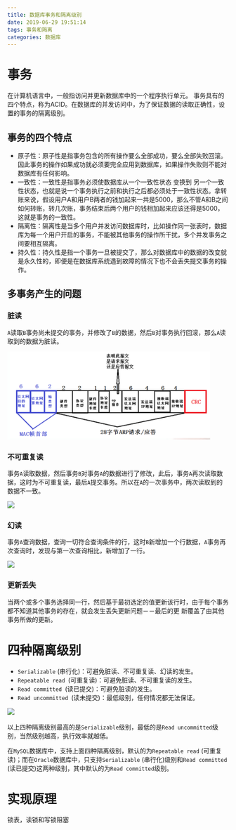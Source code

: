 ```yaml
---
title: 数据库事务和隔离级别
date: 2019-06-29 19:51:14
tags: 事务和隔离
categories: 数据库
---
```


# 事务

在计算机语言中，一般指访问并更新数据库中的一个程序执行单元。 事务具有的四个特点，称为ACID。在数据库的并发访问中，为了保证数据的读取正确性，设置的事务的隔离级别。

## 事务的四个特点

- 原子性：原子性是指事务包含的所有操作要么全部成功，要么全部失败回滚。因此事务的操作如果成功就必须要完全应用到数据库，如果操作失败则不能对数据库有任何影响。
- 一致性：一致性是指事务必须使数据库从一个一致性状态   变换到   另一个一致性状态，也就是说一个事务执行之前和执行之后都必须处于一致性状态。拿转账来说，假设用户A和用户B两者的钱加起来一共是5000，那么不管A和B之间如何转账，转几次账，事务结束后两个用户的钱相加起来应该还得是5000，这就是事务的一致性。
- 隔离性：隔离性是当多个用户并发访问数据库时，比如操作同一张表时，数据库为每一个用户开启的事务，不能被其他事务的操作所干扰，多个并发事务之间要相互隔离。
- 持久性：持久性是指一个事务一旦被提交了，那么对数据库中的数据的改变就是永久性的，即便是在数据库系统遇到故障的情况下也不会丢失提交事务的操作。

## 多事务产生的问题

### 脏读

`A`读取`B`事务尚未提交的事务，并修改了`B`的数据，然后`B`对事务执行回滚，那么`A`读取到的数据为脏读。

![](1.png)

### 不可重复读

事务`A`读取数据，然后事务`B`对事务`A`的数据进行了修改，此后，事务`A`再次读取数据，这时为不可重复读，最后`A`提交事务。所以在`A`的一次事务中，两次读取到的数据不一致。

![](2.png)

### 幻读

事务`A`查询数据，查询一切符合查询条件的行，这时`B`新增加一个行数据，`A`事务再次查询时，发现与第一次查询相比，新增加了一行。

![](3.png)

### 更新丢失

当两个或多个事务选择同一行，然后基于最初选定的值更新该行时，由于每个事务都不知道其他事务的存在，就会发生丢失更新问题－－最后的更 新覆盖了由其他事务所做的更新。

# 四种隔离级别

- `Serializable` (串行化)：可避免脏读、不可重复读、幻读的发生。
- `Repeatable read `(可重复读)：可避免脏读、不可重复读的发生。
- `Read committed `(读已提交)：可避免脏读的发生。
- `Read uncommitted `(读未提交)：最低级别，任何情况都无法保证。

![](4.png)

以上四种隔离级别最高的是`Serializable`级别，最低的是`Read uncommitted`级别，当然级别越高，执行效率就越低。

在`MySQL`数据库中，支持上面四种隔离级别，默认的为`Repeatable read` (可重复读)；而在`Oracle`数据库中，只支持`Serializable` (串行化)级别和`Read committed` (读已提交)这两种级别，其中默认的为`Read committed`级别。

# 实现原理

锁表，读锁和写锁阻塞